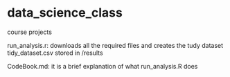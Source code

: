 # data_science_class
course projects

run_analysis.r: downloads all the required files and creates the tudy dataset tidy_dataset.csv stored in /results

CodeBook.md: it is a brief explanation of what run_analysis.R does
